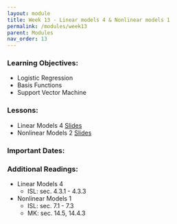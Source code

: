 ```yaml
---
layout: module
title: Week 13 - Linear models 4 & Nonlinear models 1
permalink: /modules/week13
parent: Modules
nav_order: 13
---
```


### Learning Objectives:
* Logistic Regression
* Basis Functions
* Support Vector Machine 


### Lessons:
* Linear Models 4 [Slides]()
* Nonlinear Models 2 [Slides]()

### Important Dates:


### Additional Readings:
* Linear Models 4
    * ISL: sec. 4.3.1 - 4.3.3
* Nonlinear Models 1
    * ISL: sec. 7.1 - 7.3
    * MK: sec. 14.5, 14.4.3


